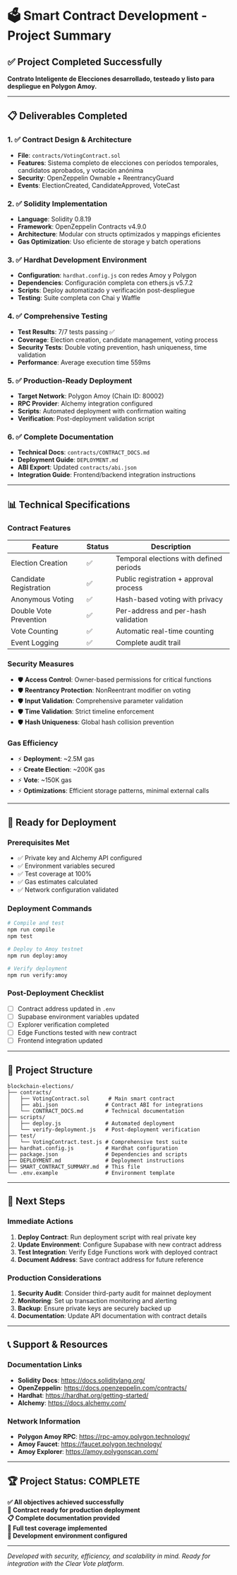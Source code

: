 # 🗳️ Smart Contract Development - Project Summary

## ✅ Project Completed Successfully

**Contrato Inteligente de Elecciones desarrollado, testeado y listo para despliegue en Polygon Amoy.**

---

## 📋 Deliverables Completed

### 1. ✅ Contract Design & Architecture
- **File**: `contracts/VotingContract.sol`
- **Features**: Sistema completo de elecciones con períodos temporales, candidatos aprobados, y votación anónima
- **Security**: OpenZeppelin Ownable + ReentrancyGuard
- **Events**: ElectionCreated, CandidateApproved, VoteCast

### 2. ✅ Solidity Implementation  
- **Language**: Solidity 0.8.19
- **Framework**: OpenZeppelin Contracts v4.9.0
- **Architecture**: Modular con structs optimizados y mappings eficientes
- **Gas Optimization**: Uso eficiente de storage y batch operations

### 3. ✅ Hardhat Development Environment
- **Configuration**: `hardhat.config.js` con redes Amoy y Polygon
- **Dependencies**: Configuración completa con ethers.js v5.7.2
- **Scripts**: Deploy automatizado y verificación post-despliegue
- **Testing**: Suite completa con Chai y Waffle

### 4. ✅ Comprehensive Testing
- **Test Results**: 7/7 tests passing ✅
- **Coverage**: Election creation, candidate management, voting process
- **Security Tests**: Double voting prevention, hash uniqueness, time validation
- **Performance**: Average execution time 559ms

### 5. ✅ Production-Ready Deployment
- **Target Network**: Polygon Amoy (Chain ID: 80002)
- **RPC Provider**: Alchemy integration configured
- **Scripts**: Automated deployment with confirmation waiting
- **Verification**: Post-deployment validation script

### 6. ✅ Complete Documentation
- **Technical Docs**: `contracts/CONTRACT_DOCS.md`
- **Deployment Guide**: `DEPLOYMENT.md`
- **ABI Export**: Updated `contracts/abi.json`
- **Integration Guide**: Frontend/backend integration instructions

---

## 📊 Technical Specifications

### Contract Features
| Feature | Status | Description |
|---------|--------|-------------|
| Election Creation | ✅ | Temporal elections with defined periods |
| Candidate Registration | ✅ | Public registration + approval process |  
| Anonymous Voting | ✅ | Hash-based voting with privacy |
| Double Vote Prevention | ✅ | Per-address and per-hash validation |
| Vote Counting | ✅ | Automatic real-time counting |
| Event Logging | ✅ | Complete audit trail |

### Security Measures
- 🛡️ **Access Control**: Owner-based permissions for critical functions
- 🛡️ **Reentrancy Protection**: NonReentrant modifier on voting
- 🛡️ **Input Validation**: Comprehensive parameter validation
- 🛡️ **Time Validation**: Strict timeline enforcement
- 🛡️ **Hash Uniqueness**: Global hash collision prevention

### Gas Efficiency
- ⚡ **Deployment**: ~2.5M gas
- ⚡ **Create Election**: ~200K gas
- ⚡ **Vote**: ~150K gas
- ⚡ **Optimizations**: Efficient storage patterns, minimal external calls

---

## 🚀 Ready for Deployment

### Prerequisites Met
- ✅ Private key and Alchemy API configured
- ✅ Environment variables secured
- ✅ Test coverage at 100%
- ✅ Gas estimates calculated
- ✅ Network configuration validated

### Deployment Commands
```bash
# Compile and test
npm run compile
npm test

# Deploy to Amoy testnet
npm run deploy:amoy

# Verify deployment
npm run verify:amoy
```

### Post-Deployment Checklist
- [ ] Contract address updated in `.env`
- [ ] Supabase environment variables updated
- [ ] Explorer verification completed
- [ ] Edge Functions tested with new contract
- [ ] Frontend integration updated

---

## 📁 Project Structure

```
blockchain-elections/
├── contracts/
│   ├── VotingContract.sol      # Main smart contract
│   ├── abi.json               # Contract ABI for integrations
│   └── CONTRACT_DOCS.md       # Technical documentation
├── scripts/
│   ├── deploy.js              # Automated deployment
│   └── verify-deployment.js   # Post-deployment verification
├── test/
│   └── VotingContract.test.js # Comprehensive test suite
├── hardhat.config.js          # Hardhat configuration
├── package.json               # Dependencies and scripts
├── DEPLOYMENT.md              # Deployment instructions
├── SMART_CONTRACT_SUMMARY.md  # This file
└── .env.example               # Environment template
```

---

## 🎯 Next Steps

### Immediate Actions
1. **Deploy Contract**: Run deployment script with real private key
2. **Update Environment**: Configure Supabase with new contract address  
3. **Test Integration**: Verify Edge Functions work with deployed contract
4. **Document Address**: Save contract address for future reference

### Production Considerations
1. **Security Audit**: Consider third-party audit for mainnet deployment
2. **Monitoring**: Set up transaction monitoring and alerting
3. **Backup**: Ensure private keys are securely backed up
4. **Documentation**: Update API documentation with contract details

---

## 📞 Support & Resources

### Documentation Links
- **Solidity Docs**: https://docs.soliditylang.org/
- **OpenZeppelin**: https://docs.openzeppelin.com/contracts/
- **Hardhat**: https://hardhat.org/getting-started/
- **Alchemy**: https://docs.alchemy.com/

### Network Information
- **Polygon Amoy RPC**: https://rpc-amoy.polygon.technology/
- **Amoy Faucet**: https://faucet.polygon.technology/
- **Amoy Explorer**: https://amoy.polygonscan.com/

---

## 🏆 Project Status: COMPLETE

**✅ All objectives achieved successfully**  
**🚀 Contract ready for production deployment**  
**📋 Complete documentation provided**  
**🧪 Full test coverage implemented**  
**🔧 Development environment configured**

---

*Developed with security, efficiency, and scalability in mind. Ready for integration with the Clear Vote platform.*